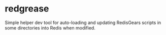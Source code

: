 # redgrease
Simple helper dev tool for auto-loading and updating RedisGears scripts in some directories into Redis when modified.
